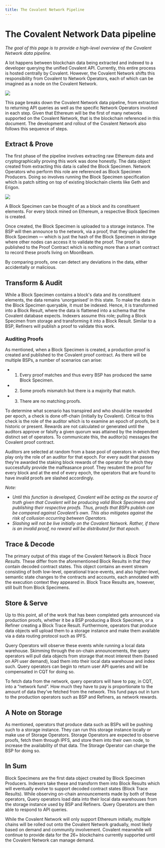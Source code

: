 ```yaml
---
title: The Covalent Network Pipeline
---
```


# The Covalent Network Data pipeline

*The goal of this page is to provide a high-level overview of the Covalent Network data pipeline.*

A lot happens between blockchain data being extracted and indexed to a developer querying the unified Covalent API. Currently, this entire process is hosted centrally by Covalent. However, the Covalent Network shifts this responsibility from Covalent to Network Operators, each of which can be imagined as a node on the Covalent Network.

<img src="/static/images/network/pipeline.jpg"></img>

This page breaks down the Covalent Network data pipeline, from extraction to returning API queries as well as the specific Network Operators involved in each step. Given that Ethereum will be the first of many networks supported on the Covalent Network, that is the blockchain referenced in this document. The development and rollout of the Covalent Network also follows this sequence of steps.

## Extract & Prove

The first phase of the pipeline involves extracting raw Ethereum data and cryptographically proving this work was done honestly. The data object created from extracting this data is called the Block Specimen. Network Operators who perform this role are referenced as Block Specimen Producers. Doing so involves running the Block Specimen specification which is patch sitting on top of existing blockchain clients like Geth and Erigon.

<img src="/static/images/network/bsp.jpg"></img>

A Block Specimen can be thought of as a block and its constituent elements. For every block mined on Ethereum, a respective Block Specimen is created.

Once created, the Block Specimen is uploaded to a storage instance. The BSP will then announce to the network, via a proof, that they uploaded the Block Specimen — which is just the hash of the Block Specimen in storage where other nodes can access it to validate the proof. The proof is published to the Proof Contract which is nothing more than a smart contract to record these proofs living on MoonBeam.

By comparing proofs, one can detect any deviations in the data, either accidentally or malicious.

## Transform & Audit

While a Block Specimen contains a block's data and its constituent elements, the data remains ‘unorganised’ in this state. To make the data in the Block Specimen queryable, it must be indexed. Hence, it is transformed into a Block Result, where the data is flattened into a schema that the Covalent database expects. Indexers assume this role; pulling a Block Specimen from storage and transforming it into a Block Result. Similar to a BSP, Refiners will publish a proof to validate this work.

### Auditing Proofs

As mentioned, when a Block Specimen is created, a production proof is created and published to the Covalent proof contract. As there will be multiple BSPs, a number of scenarios can arise:

- 1. Every proof matches and thus every BSP has produced the same Block Specimen.  
- 2. Some proofs mismatch but there is a majority that match.
- 3. There are no matching proofs.

To determine what scenario has transpired and who should be rewarded per epoch, a check is done off-chain (initially by Covalent). Critical to this check is the role of the auditor which is to examine an epoch of proofs, be it historic or present. Rewards are not calculated or generated until the auditors approve or falsify a given quorum was attained by the independent distinct set of operators. To communicate this, the auditor(s) messages the Covalent proof contract.

Auditors are selected at random from a base pool of operators in which they play only the role of an auditor for that epoch. For every audit that passes they’re awarded the staking block rewards of the operator for which they successfully provide the malfeasance proof. They resubmit the proof for every block and at the end of every epoch, the operators that are found to have invalid proofs are slashed accordingly.

*Note:*

- *Until this function is developed, Covalent will be acting as the source of truth given that Covalent will be producing valid Block Specimens and publishing their respective proofs. Thus, proofs that BSPs publish can be compared against Covalent’s own. This also mitigates against the risk of collusion occurring between Operators.*
- *Slashing will not be live initially on the Covalent Network. Rather, if there is an invalid proof, no reward will be distributed for that epoch.*

## Trace & Decode

The primary output of this stage of the Covalent Network is *Block Trace Results.* These differ from the aforementioned Block Results in that they contain decoded contract states. This object contains an event stream consisting of both low-level, operational trace-events, and also higher-level, semantic state changes to the contracts and accounts, each annotated with the execution context they appeared in. Block Trace Results are, however, still built from Block Specimens.

## Store & Serve

Up to this point, all of the work that has been completed gets announced via production proofs, whether it be a BSP producing a Block Specimen, or a Refiner creating a Block Trace Result. Furthermore, operators that produce data objects will upload them to a storage instance and make them available via a data routing protocol  such as IPFS.

Query Operators will observe these events while running a local data warehouse. Skimming through the on-chain announcements, the query operators will pull data objects from storage that most interest them (based on API user demand), load them into their local data warehouse and index such. Query operators can begin to return user API queries and will be compensated in CQT for doing so.  

To fetch data from the network, query operators will have to pay, in CQT, into a “network fund”. How much they have to pay is proportionate to the amount of data they’ve fetched from the network. This fund pays out in turn to the production operators such as BSP and Refiners, as network rewards.

## A Note on Storage

As mentioned, operators that produce data such as BSPs will be pushing such to a storage instance. They can run this storage instance locally or make use of Storage Operators. Storage Operators are expected to observe proofs, fetch them through IPFS, and store them into their own node, to increase the availability of that data. The Storage Operator can charge the BSP for doing so.

## In Sum

Block Specimens are the first data object created by Block Specimen Producers. Indexers take these and transform them into Block Results which will eventually evolve to support decoded contract states (Block Trace Results). While observing on-chain announcements made by both of these operators, Query operators load data into their local data warehouses from the storage instance used by BSP and Refiners. Query Operators are then able to respond to API queries.   

While the Covalent Network will only support Ethereum initially, multiple chains will be rolled out onto the Covalent Network gradually, most likely based on demand and community involvement. Covalent meanwhile will continue to provide data for the 26+ blockchains currently supported until the Covalent Network can manage demand.
